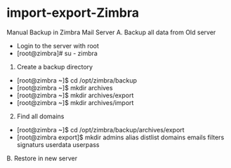 # import-export-Zimbra
Manual Backup in Zimbra Mail Server
A. Backup all data from Old server
- Login to the server with root
- [root@zimbra]# su - zimbra

1. Create a backup directory
- [root@zimbra ~]$ cd /opt/zimbra/backup
- [root@zimbra ~]$ mkdir archives
- [root@zimbra ~]$ mkdir archives/export
- [root@zimbra ~]$ mkdir archives/import

2. Find all domains
- [root@zimbra ~]$ cd /opt/zimbra/backup/archives/export
- [root@zimbra export]$ mkdir admins alias distlist domains emails filters signaturs userdata userpass

B. Restore in new server
